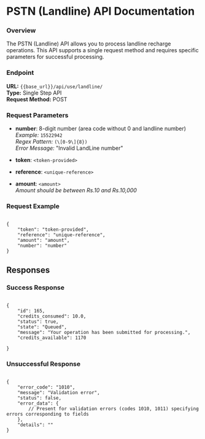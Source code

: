 # PSTN (Landline) API Documentation

### Overview

The PSTN (Landline) API allows you to process landline recharge operations. This API supports a single request method and requires specific parameters for successful processing.

### Endpoint

**URL:**   `{{base_url}}/api/use/landline/`  
**Type:** Single Step API  
**Request Method:** POST

### Request Parameters

- **number**: 8-digit number (area code without 0 and landline number)  
  *Example:* `15522942`  
  *Regex Pattern:* `(\[0-9\]{8})`  
  *Error Message:* "Invalid LandLine number"
  
- **token**: `<token-provided>`
- **reference**: `<unique-reference>`
- **amount**: `<amount>`  
  *Amount should be between Rs.10 and Rs.10,000*

### Request Example

<pre><code class="json">
{
    "token": "token-provided",
    "reference": "unique-reference",
    "amount": "amount",
    "number": "number"
}
</code></pre>
## Responses
### Success Response

<pre><code class="json">
{
    "id": 165,
    "credits_consumed": 10.0,
    "status": true,
    "state": "Queued",
    "message": "Your operation has been submitted for processing.",
    "credits_available": 1170

}
</code></pre>

### Unsuccessful Response

<pre><code class="json">
{
    "error_code": "1010",
    "message": "Validation error",
    "status": false,
    "error_data": {
        // Present for validation errors (codes 1010, 1011) specifying errors corresponding to fields
    },
    "details": "<empty for validation error, error details(string) for other errors>"
}
</code></pre>